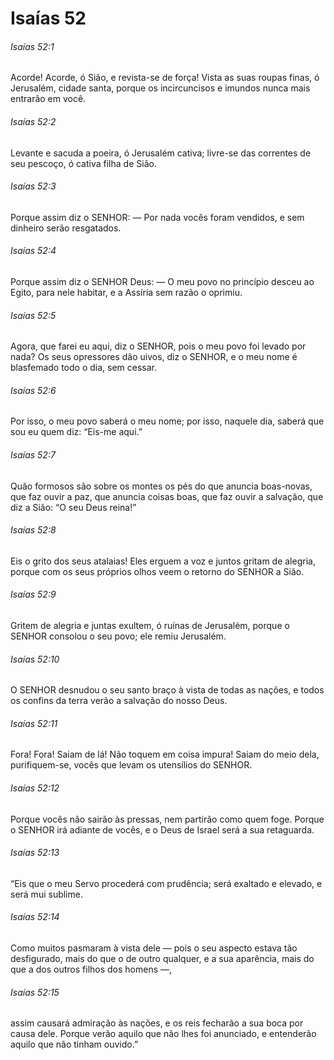 # Isaías 52

###### Isaías 52:1

Acorde! Acorde, ó Sião, e revista-se de força! Vista as suas roupas finas, ó Jerusalém, cidade santa, porque os incircuncisos e imundos nunca mais entrarão em você.

###### Isaías 52:2

Levante e sacuda a poeira, ó Jerusalém cativa; livre-se das correntes de seu pescoço, ó cativa filha de Sião.

###### Isaías 52:3

Porque assim diz o SENHOR: — Por nada vocês foram vendidos, e sem dinheiro serão resgatados.

###### Isaías 52:4

Porque assim diz o SENHOR Deus: — O meu povo no princípio desceu ao Egito, para nele habitar, e a Assíria sem razão o oprimiu.

###### Isaías 52:5

Agora, que farei eu aqui, diz o SENHOR, pois o meu povo foi levado por nada? Os seus opressores dão uivos, diz o SENHOR, e o meu nome é blasfemado todo o dia, sem cessar.

###### Isaías 52:6

Por isso, o meu povo saberá o meu nome; por isso, naquele dia, saberá que sou eu quem diz: “Eis-me aqui.”

###### Isaías 52:7

Quão formosos são sobre os montes os pés do que anuncia boas-novas, que faz ouvir a paz, que anuncia coisas boas, que faz ouvir a salvação, que diz a Sião: “O seu Deus reina!”

###### Isaías 52:8

Eis o grito dos seus atalaias! Eles erguem a voz e juntos gritam de alegria, porque com os seus próprios olhos veem o retorno do SENHOR a Sião.

###### Isaías 52:9

Gritem de alegria e juntas exultem, ó ruínas de Jerusalém, porque o SENHOR consolou o seu povo; ele remiu Jerusalém.

###### Isaías 52:10

O SENHOR desnudou o seu santo braço à vista de todas as nações, e todos os confins da terra verão a salvação do nosso Deus.

###### Isaías 52:11

Fora! Fora! Saiam de lá! Não toquem em coisa impura! Saiam do meio dela, purifiquem-se, vocês que levam os utensílios do SENHOR.

###### Isaías 52:12

Porque vocês não sairão às pressas, nem partirão como quem foge. Porque o SENHOR irá adiante de vocês, e o Deus de Israel será a sua retaguarda.

###### Isaías 52:13

“Eis que o meu Servo procederá com prudência; será exaltado e elevado, e será mui sublime.

###### Isaías 52:14

Como muitos pasmaram à vista dele — pois o seu aspecto estava tão desfigurado, mais do que o de outro qualquer, e a sua aparência, mais do que a dos outros filhos dos homens —,

###### Isaías 52:15

assim causará admiração às nações, e os reis fecharão a sua boca por causa dele. Porque verão aquilo que não lhes foi anunciado, e entenderão aquilo que não tinham ouvido.”

